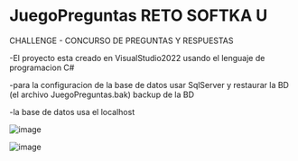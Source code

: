 # JuegoPreguntas RETO SOFTKA U

CHALLENGE - CONCURSO DE PREGUNTAS Y RESPUESTAS

-El proyecto esta creado en VisualStudio2022 usando el lenguaje de programacion C#

-para la configuracion de la base de datos usar SqlServer y restaurar la BD (el archivo JuegoPreguntas.bak) backup de la BD

-la base de datos usa el localhost



![image](https://user-images.githubusercontent.com/56495448/165657201-f4daff7b-a024-48ed-9281-96affb3b2943.png)

![image](https://user-images.githubusercontent.com/56495448/165656940-eec0f3bc-f2d5-499a-bfda-077e40dd6bfd.png)
